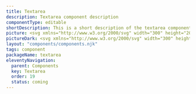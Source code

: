 ```yaml
---
title: Textarea
description: Textarea component description
componentType: editable
shortDescription: This is a short description of the textarea component
picture: <svg xmlns="http://www.w3.org/2000/svg" width="300" height="200" fill="none" aria-labelledby="textareaTitle textareaDesc" role="img"><title id="textareaTitle">Illustration of textarea component.</title><desc id="textareaDesc">An illustrated textarea component representing textarea component card.</desc><mask id="a" width="300" height="200" x="0" y="0" maskUnits="userSpaceOnUse" style="mask-type:luminance"><path fill="#fff" d="M298 0H2C.8954 0 0 .8954 0 2v196c0 1.105.8954 2 2 2h296c1.105 0 2-.895 2-2V2c0-1.1046-.895-2-2-2Z"/></mask><g><path fill="#36F" fill-opacity=".04" d="M399.092 53H82.6814C81.7528 53 81 53.7528 81 54.6814v91.1696c0 .928.7528 1.681 1.6814 1.681H399.092c.928 0 1.681-.753 1.681-1.681V54.6814c0-.9286-.753-1.6814-1.681-1.6814Z"/><path fill="#222" d="M98.4375 80.7038V68.3906h1.5579v12.3132h-1.5579Zm4.7805 0v-9.1223h1.276l.132 1.3139h.056c.438-.4379.901-.8008 1.389-1.0886.488-.3003 1.045-.4505 1.671-.4505.963 0 1.664.3066 2.102.9197.45.6007.676 1.4829.676 2.6466v5.7812h-1.54v-5.5747c0-.8509-.137-1.4703-.412-1.8583-.276-.3879-.714-.5818-1.314-.5818-.463 0-.883.1188-1.258.3566-.363.2378-.776.5881-1.239 1.0511v6.6071h-1.539Zm10.265 3.8479V71.5815h1.276l.132 1.0512h.056a7.0614 7.0614 0 0 1 1.351-.901c.501-.2503 1.02-.3754 1.558-.3754 1.177 0 2.071.4254 2.684 1.2764.614.8384.92 1.9646.92 3.3786 0 1.0261-.187 1.9083-.563 2.6466-.363.7383-.845 1.3014-1.445 1.6893-.588.3879-1.233.5819-1.933.5819-.426 0-.851-.0939-1.277-.2816-.413-.1877-.832-.4442-1.257-.7696l.037 1.5955v3.0783h-1.539Zm3.773-4.9178c.751 0 1.37-.3191 1.858-.9573.501-.6507.751-1.5391.751-2.6653 0-1.0011-.188-1.8082-.563-2.4214-.363-.6256-.976-.9385-1.84-.9385-.388 0-.782.1064-1.182.3191-.388.2128-.807.5193-1.258.9198v4.7863c.413.3504.813.6007 1.201.7508.388.1377.732.2065 1.033.2065Zm9.304 1.2952c-.964 0-1.671-.3004-2.121-.901-.451-.6132-.676-1.5016-.676-2.6654v-5.7812h1.558v5.5748c0 .8509.131 1.4703.394 1.8582.275.3879.713.5819 1.314.5819.476 0 .895-.1189 1.258-.3567.375-.2502.776-.6444 1.201-1.1825v-6.4757h1.539v9.1223h-1.276l-.132-1.4265h-.056c-.425.5005-.876.9009-1.351 1.2013-.476.3003-1.026.4505-1.652.4505Zm10.416 0c-.976 0-1.658-.2816-2.046-.8447-.375-.5631-.563-1.2951-.563-2.1961v-5.0492h-1.351v-1.1637l1.426-.0939.188-2.5527h1.295v2.5527h2.459v1.2576h-2.459v5.068c0 .5631.1 1.001.3 1.3139.213.3003.582.4505 1.108.4505.163 0 .338-.0251.525-.0751l.507-.169.301 1.1638c-.251.0876-.526.1627-.826.2252a3.412 3.412 0 0 1-.864.1127Zm9.331 0c-.764 0-1.402-.2253-1.915-.6758-.501-.463-.751-1.1011-.751-1.9145 0-1.0011.444-1.7644 1.333-2.29.901-.5381 2.321-.9135 4.261-1.1262 0-.3879-.057-.757-.169-1.1074-.1-.3504-.288-.6319-.563-.8447-.263-.2252-.645-.3378-1.145-.3378-.526 0-1.02.1001-1.483.3003-.463.2002-.876.4254-1.239.6757l-.601-1.0699c.426-.2753.945-.5381 1.558-.7883.626-.2628 1.302-.3942 2.027-.3942 1.114 0 1.921.3441 2.422 1.0324.5.6757.751 1.5829.751 2.7216v5.5935h-1.277l-.131-1.0887h-.056c-.426.3504-.895.657-1.408.9198-.501.2628-1.039.3942-1.614.3942Zm.45-1.2389c.438 0 .851-.1063 1.239-.3191.388-.2127.801-.513 1.239-.9009v-2.534c-1.514.1877-2.578.4693-3.191.8447-.601.3754-.901.8571-.901 1.4453 0 .513.156.8884.469 1.1262.313.2252.695.3378 1.145.3378Zm6.906 1.0136v-9.1223h1.276l.131 1.6518h.057c.313-.5756.694-1.0324 1.145-1.3702.45-.3379.932-.5068 1.445-.5068.363 0 .688.0626.976.1877l-.3 1.3514c-.15-.05-.288-.0876-.413-.1126-.125-.025-.282-.0375-.469-.0375-.388 0-.795.1564-1.22.4692-.413.3129-.776.8572-1.089 1.633v5.8563h-1.539Zm10.021.2253c-.813 0-1.551-.1877-2.215-.5631-.663-.388-1.188-.9386-1.576-1.6518-.388-.7133-.582-1.5642-.582-2.5528 0-1.001.194-1.8582.582-2.5715.4-.7132.913-1.2638 1.539-1.6517.626-.3879 1.283-.5819 1.971-.5819 1.164 0 2.058.3879 2.684 1.1637.638.7759.957 1.8145.957 3.1159 0 .1627-.006.3253-.019.488 0 .1502-.012.2816-.037.3942h-6.157c.063.9635.363 1.7331.901 2.3087.551.5756 1.264.8634 2.14.8634.438 0 .838-.0625 1.201-.1877a5.6441 5.6441 0 0 0 1.07-.5255l.545 1.0135c-.388.2503-.833.4693-1.333.657-.488.1877-1.045.2816-1.671.2816Zm-2.871-5.5185h4.88c0-.926-.2-1.6267-.601-2.1022-.388-.488-.938-.732-1.652-.732-.638 0-1.213.2502-1.727.7508-.5.488-.8 1.1825-.9 2.0834Zm10.331 5.5185c-.763 0-1.402-.2253-1.915-.6758-.5-.463-.75-1.1011-.75-1.9145 0-1.0011.444-1.7644 1.332-2.29.901-.5381 2.322-.9135 4.261-1.1262 0-.3879-.056-.757-.169-1.1074-.1-.3504-.288-.6319-.563-.8447-.263-.2252-.644-.3378-1.145-.3378-.525 0-1.02.1001-1.483.3003-.463.2002-.876.4254-1.239.6757l-.6-1.0699c.425-.2753.945-.5381 1.558-.7883.625-.2628 1.301-.3942 2.027-.3942 1.114 0 1.921.3441 2.421 1.0324.501.6757.751 1.5829.751 2.7216v5.5935h-1.276l-.132-1.0887h-.056c-.425.3504-.895.657-1.408.9198-.5.2628-1.038.3942-1.614.3942Zm.45-1.2389c.438 0 .851-.1063 1.239-.3191.388-.2127.801-.513 1.239-.9009v-2.534c-1.514.1877-2.578.4693-3.191.8447-.6.3754-.901.8571-.901 1.4453 0 .513.157.8884.47 1.1262.312.2252.694.3378 1.144.3378Z"/><path stroke="#36F" stroke-width="2" d="M399.092 53H82.6814C81.7528 53 81 53.7528 81 54.6814v91.1696c0 .928.7528 1.681 1.6814 1.681H399.092c.928 0 1.681-.753 1.681-1.681V54.6814c0-.9286-.753-1.6814-1.681-1.6814Z"/></g></svg>
pictureDark: <svg xmlns="http://www.w3.org/2000/svg" width="300" height="200" fill="none" aria-labelledby="textareaDarkTitle textareaDarkDesc" role="img"><title id="textareaDarkTitle">Illustration of textarea component.</title><desc id="textareaDarkDesc">An illustrated textarea component representing textarea component card.</desc><g clip-path="url(#a)"><mask id="b" width="300" height="200" x="0" y="0" maskUnits="userSpaceOnUse" style="mask-type:luminance"><path fill="#fff" d="M298 0H2C.89543 0 0 .89543 0 2v196c0 1.105.89543 2 2 2h296c1.105 0 2-.895 2-2V2c0-1.10457-.895-2-2-2Z"/></mask><g><path fill="#36F" fill-opacity=".08" d="M399.092 53H82.6814C81.7528 53 81 53.7528 81 54.6814v91.1696c0 .928.7528 1.681 1.6814 1.681H399.092c.928 0 1.681-.753 1.681-1.681V54.6814c0-.9286-.753-1.6814-1.681-1.6814Z"/><path fill="#F4F4F4" d="M98.4375 80.7038V68.3906h1.5579v12.3132h-1.5579Zm4.7805 0v-9.1223h1.276l.132 1.3139h.056c.438-.4379.901-.8008 1.389-1.0886.488-.3003 1.045-.4505 1.671-.4505.963 0 1.664.3066 2.102.9197.45.6007.676 1.4829.676 2.6466v5.7812h-1.54v-5.5747c0-.8509-.137-1.4703-.412-1.8583-.276-.3879-.714-.5818-1.314-.5818-.463 0-.883.1188-1.258.3566-.363.2378-.776.5881-1.239 1.0511v6.6071h-1.539Zm10.265 3.8479V71.5815h1.276l.132 1.0512h.056c.413-.3504.863-.6507 1.351-.901.501-.2503 1.02-.3754 1.558-.3754 1.177 0 2.071.4254 2.684 1.2764.614.8384.92 1.9646.92 3.3786 0 1.0261-.187 1.9083-.563 2.6466-.363.7383-.845 1.3014-1.445 1.6893-.588.3879-1.233.5819-1.933.5819-.426 0-.851-.0939-1.277-.2816-.413-.1877-.832-.4442-1.257-.7696l.037 1.5955v3.0783h-1.539Zm3.773-4.9178c.751 0 1.37-.3191 1.858-.9573.501-.6507.751-1.5391.751-2.6653 0-1.0011-.188-1.8082-.563-2.4214-.363-.6256-.976-.9385-1.84-.9385-.388 0-.782.1064-1.182.3191-.388.2128-.807.5193-1.258.9198v4.7863c.413.3504.813.6007 1.201.7508.388.1377.732.2065 1.033.2065Zm9.304 1.2952c-.964 0-1.671-.3004-2.121-.901-.451-.6132-.676-1.5016-.676-2.6654v-5.7812h1.558v5.5748c0 .8509.131 1.4703.394 1.8582.275.3879.713.5819 1.314.5819.476 0 .895-.1189 1.258-.3567.375-.2502.776-.6444 1.201-1.1825v-6.4757h1.539v9.1223h-1.276l-.132-1.4265h-.056c-.425.5005-.876.9009-1.351 1.2013-.476.3003-1.026.4505-1.652.4505Zm10.416 0c-.976 0-1.658-.2816-2.046-.8447-.375-.5631-.563-1.2951-.563-2.1961v-5.0492h-1.351v-1.1637l1.426-.0939.188-2.5527h1.295v2.5527h2.459v1.2576h-2.459v5.068c0 .5631.1 1.001.3 1.3139.213.3003.582.4505 1.108.4505.163 0 .338-.0251.525-.0751.188-.0626.357-.1189.507-.169l.301 1.1638c-.251.0876-.526.1627-.826.2252-.288.0751-.576.1127-.864.1127Zm9.331 0c-.764 0-1.402-.2253-1.915-.6758-.501-.463-.751-1.1011-.751-1.9145 0-1.0011.444-1.7644 1.333-2.29.901-.5381 2.321-.9135 4.261-1.1262 0-.3879-.057-.757-.169-1.1074-.1-.3504-.288-.6319-.563-.8447-.263-.2252-.645-.3378-1.145-.3378-.526 0-1.02.1001-1.483.3003-.463.2002-.876.4254-1.239.6757l-.601-1.0699c.426-.2753.945-.5381 1.558-.7883.626-.2628 1.302-.3942 2.027-.3942 1.114 0 1.921.3441 2.422 1.0324.5.6757.751 1.5829.751 2.7216v5.5935h-1.277l-.131-1.0887h-.056c-.426.3504-.895.657-1.408.9198-.501.2628-1.039.3942-1.614.3942Zm.45-1.2389c.438 0 .851-.1063 1.239-.3191.388-.2127.801-.513 1.239-.9009v-2.534c-1.514.1877-2.578.4693-3.191.8447-.601.3754-.901.8571-.901 1.4453 0 .513.156.8884.469 1.1262.313.2252.695.3378 1.145.3378Zm6.906 1.0136v-9.1223h1.276l.131 1.6518h.057c.313-.5756.694-1.0324 1.145-1.3702.45-.3379.932-.5068 1.445-.5068.363 0 .688.0626.976.1877l-.3 1.3514c-.15-.05-.288-.0876-.413-.1126-.125-.025-.282-.0375-.469-.0375-.388 0-.795.1564-1.22.4692-.413.3129-.776.8572-1.089 1.633v5.8563h-1.539Zm10.021.2253c-.813 0-1.551-.1877-2.215-.5631-.663-.388-1.188-.9386-1.576-1.6518-.388-.7133-.582-1.5642-.582-2.5528 0-1.001.194-1.8582.582-2.5715.4-.7132.913-1.2638 1.539-1.6517.626-.3879 1.283-.5819 1.971-.5819 1.164 0 2.058.3879 2.684 1.1637.638.7759.957 1.8145.957 3.1159 0 .1627-.006.3253-.019.488 0 .1502-.012.2816-.037.3942h-6.157c.063.9635.363 1.7331.901 2.3087.551.5756 1.264.8634 2.14.8634.438 0 .838-.0625 1.201-.1877.376-.1376.732-.3128 1.07-.5255l.545 1.0135c-.388.2503-.833.4693-1.333.657-.488.1877-1.045.2816-1.671.2816Zm-2.871-5.5185h4.88c0-.926-.2-1.6267-.601-2.1022-.388-.488-.938-.732-1.652-.732-.638 0-1.213.2502-1.727.7508-.5.488-.8 1.1825-.9 2.0834Zm10.331 5.5185c-.763 0-1.402-.2253-1.915-.6758-.5-.463-.75-1.1011-.75-1.9145 0-1.0011.444-1.7644 1.332-2.29.901-.5381 2.322-.9135 4.261-1.1262 0-.3879-.056-.757-.169-1.1074-.1-.3504-.288-.6319-.563-.8447-.263-.2252-.644-.3378-1.145-.3378-.525 0-1.02.1001-1.483.3003-.463.2002-.876.4254-1.239.6757l-.6-1.0699c.425-.2753.945-.5381 1.558-.7883.625-.2628 1.301-.3942 2.027-.3942 1.114 0 1.921.3441 2.421 1.0324.501.6757.751 1.5829.751 2.7216v5.5935h-1.276l-.132-1.0887h-.056c-.425.3504-.895.657-1.408.9198-.5.2628-1.038.3942-1.614.3942Zm.45-1.2389c.438 0 .851-.1063 1.239-.3191.388-.2127.801-.513 1.239-.9009v-2.534c-1.514.1877-2.578.4693-3.191.8447-.6.3754-.901.8571-.901 1.4453 0 .513.157.8884.47 1.1262.312.2252.694.3378 1.144.3378Z"/><path stroke="#5985FF" stroke-width="2" d="M399.092 53H82.6814C81.7528 53 81 53.7528 81 54.6814v91.1696c0 .928.7528 1.681 1.6814 1.681H399.092c.928 0 1.681-.753 1.681-1.681V54.6814c0-.9286-.753-1.6814-1.681-1.6814Z"/></g></g><defs><clipPath id="a"><path fill="#fff" d="M0 0h300v200H0z"/></clipPath></defs></svg>
layout: "components/components.njk"
tags: component
packageName: textarea
eleventyNavigation:
  parent: Components
  key: Textarea
  order: 19
  status: coming
---
```


